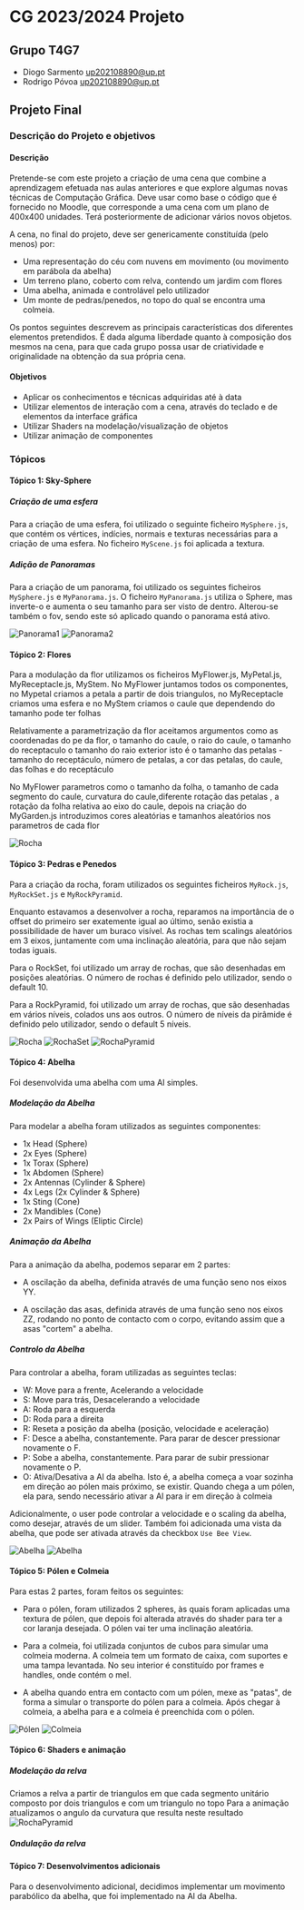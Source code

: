 # CG 2023/2024 Projeto

## Grupo T4G7

- Diogo Sarmento up202108890@up.pt
- Rodrigo Póvoa up202108890@up.pt

## Projeto Final

### Descrição do Projeto e objetivos

#### Descrição

Pretende-se com este projeto a criação de uma cena que combine a aprendizagem efetuada nas aulas anteriores e que explore algumas novas técnicas de Computação Gráfica. Deve usar como base o código que é fornecido no Moodle, que corresponde a uma cena com um plano de 400x400 unidades. Terá posteriormente de adicionar vários novos objetos.

A cena, no final do projeto, deve ser genericamente constituída (pelo menos) por:

- Uma representação do céu com nuvens em movimento (ou movimento em parábola da abelha)
- Um terreno plano, coberto com relva, contendo um jardim com flores
- Uma abelha, animada e controlável pelo utilizador
- Um monte de pedras/penedos, no topo do qual se encontra uma colmeia.

Os pontos seguintes descrevem as principais características dos diferentes elementos pretendidos. É dada alguma liberdade quanto à composição dos mesmos na cena, para que cada grupo possa usar de criatividade e originalidade na obtenção da sua própria cena.



#### Objetivos

- Aplicar os conhecimentos e técnicas adquiridas até à data
- Utilizar elementos de interação com a cena, através do teclado e de elementos da interface gráfica
- Utilizar Shaders na modelação/visualização de objetos
- Utilizar animação de componentes


### Tópicos

#### Tópico 1: Sky-Sphere

##### Criação de uma esfera

Para a criação de uma esfera, foi utilizado o seguinte ficheiro ``MySphere.js``, que contém 
os vértices, indícies, normais e texturas necessárias para a criação de uma esfera. No ficheiro ``MyScene.js`` foi aplicada a textura.

##### Adição de Panoramas 

Para a criação de um panorama, foi utilizado os seguintes ficheiros ``MySphere.js`` e ``MyPanorama.js``. O ficheiro ``MyPanorama.js`` utiliza o Sphere, mas inverte-o e aumenta o seu tamanho para ser visto de dentro. Alterou-se também o fov, sendo este só aplicado quando o panorama está ativo.

![Panorama1](screenshoots/project-t4g7-1a.png)
![Panorama2](screenshoots/project-t4g7-1b.png)

#### Tópico 2: Flores


Para a modulação da flor utilizamos os ficheiros MyFlower.js, MyPetal.js, MyReceptacle.js, MyStem.
No MyFlower juntamos todos os componentes, no Mypetal criamos a petala a partir de dois triangulos, no MyReceptacle criamos uma esfera e no MyStem criamos o caule que dependendo do tamanho pode ter folhas

Relativamente a parametrização da flor aceitamos argumentos como as coordenadas do pe da flor, o tamanho do caule, o raio do caule, o tamanho do receptaculo o tamanho do raio exterior isto é o tamanho das petalas - tamanho do receptáculo, número de petalas, a cor das petalas, do caule, das folhas e do receptáculo

No MyFlower parametros como o tamanho da folha, o tamanho de cada segmento do caule, curvatura do caule,diferente rotação das petalas , a rotação da folha relativa ao eixo do caule, depois na criação do MyGarden.js introduzimos cores aleatórias e tamanhos aleatórios nos parametros de cada flor

![Rocha](screenshoots/project-t4g7-2.png)




#### Tópico 3: Pedras e Penedos

Para a criação da rocha, foram utilizados os seguintes ficheiros ``MyRock.js``, ``MyRockSet.js`` e ``MyRockPyramid``.

Enquanto estavamos a desenvolver a rocha, reparamos na importância de o offset do primeiro ser exatemente igual ao último, senão existia a possibilidade de haver um buraco visível. As rochas tem scalings aleatórios em 3 eixos, juntamente com uma inclinação aleatória, para que não sejam todas iguais.

Para o RockSet, foi utilizado um array de rochas, que são desenhadas em posições aleatórias. O número de rochas é definido pelo utilizador, sendo o default 10.

Para a RockPyramid, foi utilizado um array de rochas, que são desenhadas em vários níveis, colados uns aos outros. O número de níveis da pirâmide é definido pelo utilizador, sendo o default 5 níveis.

![Rocha](screenshoots/project-t4g7-3a.png)
![RochaSet](screenshoots/project-t4g7-3b.png)
![RochaPyramid](screenshoots/project-t4g7-3c.png)

#### Tópico 4: Abelha

Foi desenvolvida uma abelha com uma AI simples.

##### Modelação da Abelha

Para modelar a abelha foram utilizados as seguintes componentes:

- 1x Head (Sphere)
- 2x Eyes (Sphere)
- 1x Torax (Sphere)
- 1x Abdomen (Sphere)
- 2x Antennas (Cylinder & Sphere)
- 4x Legs (2x Cylinder & Sphere)
- 1x Sting (Cone)
- 2x Mandibles (Cone)
- 2x Pairs of Wings (Eliptic Circle)

##### Animação da Abelha

Para a animação da abelha, podemos separar em 2 partes:

- A oscilação da abelha, definida através de uma função seno nos eixos YY.

- A oscilação das asas, definida através de uma função seno nos eixos ZZ, rodando no ponto de contacto com o corpo, evitando assim que a asas "cortem" a abelha.	

##### Controlo da Abelha

Para controlar a abelha, foram utilizadas as seguintes teclas:

- W: Move para a frente, Acelerando a velocidade
- S: Move para trás, Desacelerando a velocidade
- A: Roda para a esquerda
- D: Roda para a direita
- R: Reseta a posição da abelha (posição, velocidade e aceleração)
- F: Desce a abelha, constantemente. Para parar de descer pressionar novamente o F.
- P: Sobe a abelha, constantemente. Para parar de subir pressionar novamente o P.
- O: Ativa/Desativa a AI da abelha. Isto é, a abelha começa a voar sozinha em direção ao pólen mais próximo, se existir. Quando chega a um pólen, ela para, sendo necessário ativar a AI para ir em direção à colmeia

Adicionalmente, o user pode controlar a velocidade e o scaling da abelha, como desejar, através de um slider.
Também foi adicionada uma vista da abelha, que pode ser ativada através da checkbox ``Use Bee View``.

![Abelha](screenshoots/project-t4g7-4a.png)
![Abelha](screenshoots/project-t4g7-4b.png)

#### Tópico 5: Pólen e Colmeia

Para estas 2 partes, foram feitos os seguintes:

- Para o pólen, foram utilizados 2 spheres, às quais foram aplicadas uma textura de pólen, que depois foi alterada através do shader para ter a cor laranja desejada. O pólen vai ter uma inclinação aleatória.

- Para a colmeia, foi utilizada conjuntos de cubos para simular uma colmeia moderna. A colmeia tem um formato de caixa, com suportes e uma tampa levantada. No seu interior é constituído por frames e handles, onde contém o mel.

- A abelha quando entra em contacto com um pólen, mexe as "patas", de forma a simular o transporte do pólen para a colmeia. Após chegar à colmeia, a abelha para e a colmeia é preenchida com o pólen.

![Pólen](screenshoots/project-t4g7-5a.png)
![Colmeia](screenshoots/project-t4g7-5b.png)


#### Tópico 6: Shaders e animação

##### Modelação da relva
Criamos a relva a partir de triangulos em que cada segmento unitário composto por dois triangulos e com um triangulo no topo
Para a animação atualizamos o angulo da curvatura que resulta neste resultado
![RochaPyramid](screenshoots/project-t4g7-7.png)
##### Ondulação da relva

#### Tópico 7: Desenvolvimentos adicionais 

Para o desenvolvimento adicional, decidimos implementar um movimento parabólico da abelha, que foi implementado na AI da Abelha. 



